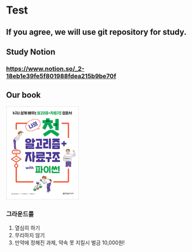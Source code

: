 # Test 
## If you agree, we will use git repository for study.
## Study Notion  
### https://www.notion.so/_2-18eb1e39fe5f801988fdea215b9be70f
## Our book 
![book](./first_algo.png)  

### 그라운드룰 
1. 열심히 하기
2. 무리하지 않기
3. 만약에 정해진 과제, 약속 못 지킬시 벌금 10,000원!
